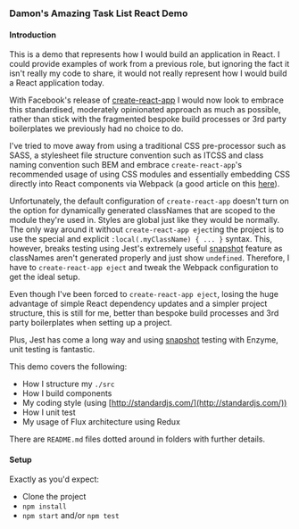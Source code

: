 ### Damon's Amazing Task List React Demo

#### Introduction

This is a demo that represents how I would build an application in React. I could provide examples of work from a previous role, but ignoring the fact it isn't really my code to share, it would not really represent how I would build a React application today.

With Facebook's release of [create-react-app](https://github.com/facebookincubator/create-react-app) I would now look to embrace this standardised, moderately opinionated approach as much as possible, rather than stick with the fragmented bespoke build processes or 3rd party boilerplates we previously had no choice to do.

I've tried to move away from using a traditional CSS pre-processor such as SASS, a stylesheet file structure convention such as ITCSS and class naming convention such BEM and embrace `create-react-app`'s recommended usage of using CSS modules and essentially embedding CSS directly into React components via Webpack (a good article on this [here](https://www.triplet.fi/blog/practical-guide-to-react-and-css-modules/)).

Unfortunately, the default configuration of `create-react-app` doesn't turn on the option for dynamically generated classNames that are scoped to the module they're used in. Styles are global just like they would be normally. The only way around it without `create-react-app eject`ing the project is to use the special and explicit `:local(.myClassName) { ... }` syntax. This, however, breaks testing using Jest's extremely useful [snapshot](https://facebook.github.io/jest/docs/snapshot-testing.html#content) feature as classNames aren't generated properly and just show `undefined`. Therefore, I have to `create-react-app eject` and tweak the Webpack configuration to get the ideal setup.

Even though I've been forced to `create-react-app eject`, losing the huge advantage of simple React dependency updates and a simpler project structure, this is still for me, better than bespoke build processes and 3rd party boilerplates when setting up a project.

Plus, Jest has come a long way and using [snapshot](https://facebook.github.io/jest/docs/snapshot-testing.html#content) testing with Enzyme, unit testing is fantastic.

This demo covers the following:
* How I structure my `./src`
* How I build components
* My coding style (using [http://standardjs.com/](http://standardjs.com/))
* How I unit test
* My usage of Flux architecture using Redux

There are `README.md` files dotted around in folders with further details.

#### Setup

Exactly as you'd expect:
* Clone the project
* `npm install`
* `npm start` and/or `npm test`
